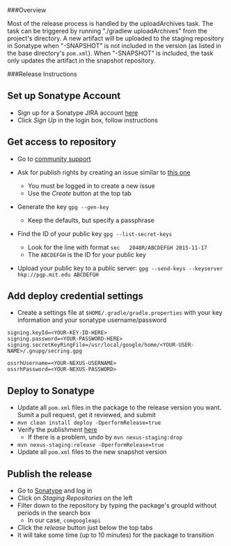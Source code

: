 ###Overview

Most of the release process is handled by the uploadArchives task. The task can be triggered by
running "./gradlew uploadArchives" from the project's directory. A new artifact will be uploaded
to the staging repository in Sonatype when "-SNAPSHOT" is not included in the version (as
listed in the base directory's `pom.xml`). When "-SNAPSHOT" is included, the task only updates the
artifact in the snapshot repository.

###Release Instructions

Set up Sonatype Account
-----------------------
* Sign up for a Sonatype JIRA account [here](https://issues.sonatype.org)
* Click *Sign Up* in the login box, follow instructions

Get access to repository
------------------------
* Go to [community support](https://issues.sonatype.org/browse/OSSRH)
* Ask for publish rights by creating an issue similar to [this one](https://issues.sonatype.org/browse/OSSRH-16798)
  * You must be logged in to create a new issue
  * Use the *Create* button at the top tab

* Generate the key ```gpg --gen-key```
  * Keep the defaults, but specify a passphrase

* Find the ID of your public key ```gpg --list-secret-keys```
  * Look for the line with format ```sec   2048R/ABCDEFGH 2015-11-17```
  * The ```ABCDEFGH``` is the ID for your public key

* Upload your public key to a public server: ```gpg --send-keys --keyserver hkp://pgp.mit.edu ABCDEFGH```

Add deploy credential settings
------------------------
* Create a settings file at ```$HOME/.gradle/gradle.properties``` with your key information and your sonatype username/password

```
signing.keyId=<YOUR-KEY-ID-HERE>
signing.password=<YOUR-PASSWORD-HERE>
signing.secretKeyRingFile=/usr/local/google/home/<YOUR-USER-NAME>/.gnupg/secring.gpg

ossrhUsername=<YOUR-NEXUS-USERNAME>
ossrhPassword=<YOUR-NEXUS-PASSWORD>
```

Deploy to Sonatype
------------------
* Update all ```pom.xml``` files in the package to the release version you want. Sumit a pull request, get it reviewed, and submit
* ```mvn clean install deploy -DperformRelease=true```
* Verify the publishment [here](https://oss.sonatype.org/#nexus-search;quick~gax)
  * If there is a problem, undo by ```mvn nexus-staging:drop```
* ```mvn nexus-staging:release -DperformRelease=true```
* Update all ```pom.xml``` files to the new snapshot version

Publish the release
-------------------
* Go to [Sonatype](https://oss.sonatype.org/) and log in
* Click on *Staging Repositories* on the left
* Filter down to the repository by typing the package's groupId without periods in the search box
  * In our case, ```comgoogleapi```
* Click the *release* button just below the top tabs
* It will take some time (up to 10 minutes) for the package to transition
